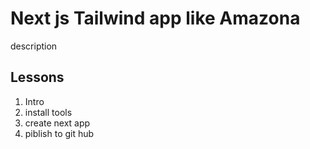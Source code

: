 # Next js Tailwind app like Amazona

description

## Lessons
1. Intro
2. install tools
3. create next app
4. piblish to git hub
